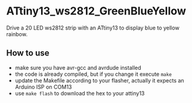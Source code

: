 # ATtiny13_ws2812_GreenBlueYellow
Drive a 20 LED ws2812 strip with an ATtiny13 to display blue to yellow rainbow.

## How to use
* make sure you have avr-gcc and avrdude installed
* the code is already compiled, but if you change it execute ```make```
* update the Makefile according to your flasher, actually it expects an Arduino ISP on COM13
* use ```make flash``` to download the hex to your attiny13
